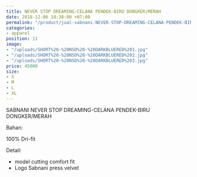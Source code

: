 ```yaml
---
title: NEVER STOP DREAMING-CELANA PENDEK-BIRU DONGKER/MERAH
date: 2018-12-06 18:38:00 +07:00
permalink: "/product/jual-sabnani-NEVER-STOP-DREAMING-CELANA-PENDEK-BIRU-DONGKER-MERAH-futsal-training-jersey-biru.html"
categories:
- apparel
position: 11
image:
- "/uploads/SHORT%20-%20NSD%20-%20DARKBLUERED%201.jpg"
- "/uploads/SHORT%20-%20NSD%20-%20DARKBLUERED%202.jpg"
- "/uploads/SHORT%20-%20NSD%20-%20DARKBLUERED%203.jpg"
price: 45000
size:
- S
- M
- L
- XL
---
```


SABNANI
NEVER STOP DREAMING-CELANA PENDEK-BIRU DONGKER/MERAH

Bahan:

100% Dri-fit


Detail:

- model cutting comfort fit
- Logo Sabnani press velvet